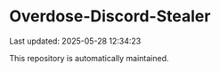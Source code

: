 # Overdose-Discord-Stealer

Last updated: 2025-05-28 12:34:23

This repository is automatically maintained.
